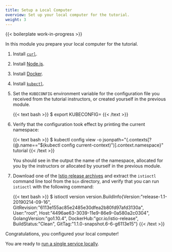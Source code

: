 ```yaml
---
title: Setup a Local Computer
overview: Set up your local computer for the tutorial.
weight: 3
---
```


{{< boilerplate work-in-progress >}}

In this module you prepare your local computer for the tutorial.

1.  Install [`curl`](https://curl.haxx.se/download.html).

1.  Install [Node.js](https://nodejs.org/en/download/).

1.  Install [Docker](https://docs.docker.com/install/).

1.  Install [`kubectl`](https://kubernetes.io/docs/tasks/tools/install-kubectl/).

1.  Set the `KUBECONFIG` environment variable for the configuration file you received from the tutorial instructors, or
    created yourself in the previous module.

    {{< text bash >}}
    $ export KUBECONFIG=<the file you recieved or created in the previous module>
    {{< /text >}}

1.  Verify that the configuration took effect by printing the current namespace:

    {{< text bash >}}
    $ kubectl config view -o jsonpath="{.contexts[?(@.name==\"$(kubectl config current-context)\")].context.namespace}"
    tutorial
    {{< /text >}}

    You should see in the output the name of the namespace, allocated for you by the instructors or allocated by
    yourself in the previous module.

1.  Download one of the [Istio release archives](https://github.com/istio/istio/releases) and extract
    the `istioctl` command line tool from the `bin` directory, and verify that you
    can run `istioctl` with the following command:

    {{< text bash >}}
    $ istioctl version
    version.BuildInfo{Version:"release-1.1-20190214-09-16", GitRevision:"6113e155ac85e2485e30dfea2b80fd97afd3130a", User:"root", Host:"4496ae63-3039-11e9-86e9-0a580a2c0304", GolangVersion:"go1.10.4", DockerHub:"gcr.io/istio-release", BuildStatus:"Clean", GitTag:"1.1.0-snapshot.6-6-g6113e15"}
    {{< /text >}}

Congratulations, you configured your local computer!

You are ready to [run a single service locally](/docs/examples/microservices-istio/single/).
